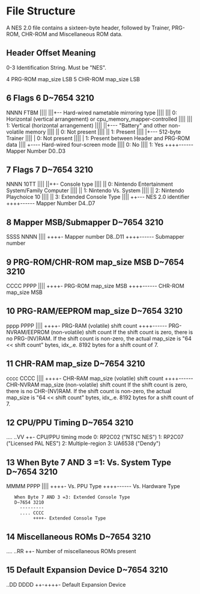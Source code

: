 # File Structure

A NES 2.0 file contains a sixteen-byte header, followed by Trainer, PRG-ROM, CHR-ROM and Miscellaneous ROM data.

Header
Offset Meaning
--------------
0-3 Identification String. Must be "NES<EOF>".

4 PRG-ROM map_size LSB
5 CHR-ROM map_size LSB

6 Flags 6
D~7654 3210
---------
NNNN FTBM
|||| |||+-- Hard-wired nametable mirroring type
|||| ||| 0: Horizontal (vertical arrangement) or cpu_memory_mapper-controlled
|||| ||| 1: Vertical (horizontal arrangement)
|||| ||+--- "Battery" and other non-volatile memory
|||| || 0: Not present
|||| || 1: Present
|||| |+--- 512-byte Trainer
|||| | 0: Not present
|||| | 1: Present between Header and PRG-ROM data
|||| +---- Hard-wired four-screen mode
|||| 0: No
|||| 1: Yes
++++------ Mapper Number D0..D3

7 Flags 7
D~7654 3210
---------
NNNN 10TT
|||| ||++- Console type
|||| || 0: Nintendo Entertainment System/Family Computer
|||| || 1: Nintendo Vs. System
|||| || 2: Nintendo Playchoice 10
|||| || 3: Extended Console Type
|||| ++--- NES 2.0 identifier
++++------ Mapper Number D4..D7

8 Mapper MSB/Submapper
D~7654 3210
---------
SSSS NNNN
|||| ++++- Mapper number D8..D11
++++------ Submapper number

9 PRG-ROM/CHR-ROM map_size MSB
D~7654 3210
---------
CCCC PPPP
|||| ++++- PRG-ROM map_size MSB
++++------ CHR-ROM map_size MSB

10 PRG-RAM/EEPROM map_size
D~7654 3210
---------
pppp PPPP
|||| ++++- PRG-RAM (volatile) shift count
++++------ PRG-NVRAM/EEPROM (non-volatile) shift count
If the shift count is zero, there is no PRG-(NV)RAM.
If the shift count is non-zero, the actual map_size is
"64 << shift count" bytes, idx_.e. 8192 bytes for a shift count of 7.

11 CHR-RAM map_size
D~7654 3210
---------
cccc CCCC
|||| ++++- CHR-RAM map_size (volatile) shift count
++++------ CHR-NVRAM map_size (non-volatile) shift count
If the shift count is zero, there is no CHR-(NV)RAM.
If the shift count is non-zero, the actual map_size is
"64 << shift count" bytes, idx_.e. 8192 bytes for a shift count of 7.

12 CPU/PPU Timing
D~7654 3210
---------
.... ..VV
++- CPU/PPU timing mode
0: RP2C02 ("NTSC NES")
1: RP2C07 ("Licensed PAL NES")
2: Multiple-region
3: UA6538 ("Dendy")

13 When Byte 7 AND 3 =1: Vs. System Type
D~7654 3210
---------
MMMM PPPP
|||| ++++- Vs. PPU Type
++++------ Vs. Hardware Type

       When Byte 7 AND 3 =3: Extended Console Type
       D~7654 3210
         ---------
         .... CCCC
              ++++- Extended Console Type

14 Miscellaneous ROMs
D~7654 3210
---------
.... ..RR
++- Number of miscellaneous ROMs present

15 Default Expansion Device
D~7654 3210
---------
..DD DDDD
++-++++- Default Expansion Device